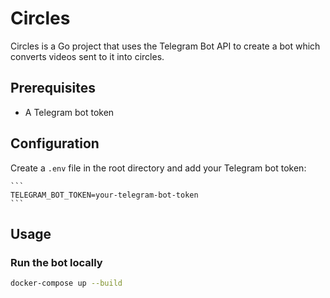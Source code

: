 # Circles

Circles is a Go project that uses the Telegram Bot API to create a bot which converts videos sent to it into circles.

## Prerequisites

- A Telegram bot token

## Configuration

Create a `.env` file in the root directory and add your Telegram bot token:

    ```
    TELEGRAM_BOT_TOKEN=your-telegram-bot-token
    ```
   
## Usage

### Run the bot locally
```sh
docker-compose up --build